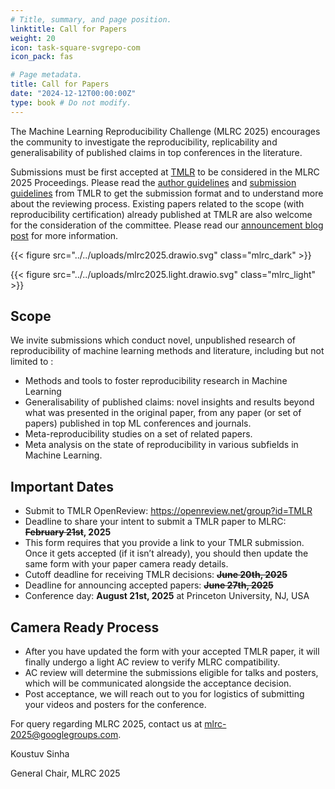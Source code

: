 ```yaml
---
# Title, summary, and page position.
linktitle: Call for Papers
weight: 20
icon: task-square-svgrepo-com
icon_pack: fas

# Page metadata.
title: Call for Papers
date: "2024-12-12T00:00:00Z"
type: book # Do not modify.
---
```


<!-- Call for papers announcement coming soon! -->

The Machine Learning Reproducibility Challenge (MLRC 2025) encourages the
community to investigate the reproducibility, replicability and generalisability
of published claims in top conferences in the literature.

Submissions must be first accepted at [TMLR](https://jmlr.org/tmlr/) to be
considered in the MLRC 2025 Proceedings. Please read the
[author guidelines](https://jmlr.org/tmlr/author-guide.html) and
[submission guidelines](https://jmlr.org/tmlr/editorial-policies.html) from TMLR
to get the submission format and to understand more about the reviewing process.
Existing papers related to the scope (with reproducibility certification)
already published at TMLR are also welcome for the consideration of the
committee. Please read our [announcement blog post](/blog/announcing_mlrc2025/)
for more information.

{{< figure src="../../uploads/mlrc2025.drawio.svg" class="mlrc_dark" >}}

{{< figure src="../../uploads/mlrc2025.light.drawio.svg" class="mlrc_light" >}}

## Scope

We invite submissions which conduct novel, unpublished research of
reproducibility of machine learning methods and literature, including but not
limited to :

- Methods and tools to foster reproducibility research in Machine Learning
- Generalisability of published claims: novel insights and results beyond what
  was presented in the original paper, from any paper (or set of papers)
  published in top ML conferences and journals.
- Meta-reproducibility studies on a set of related papers.
- Meta analysis on the state of reproducibility in various subfields in Machine
  Learning.

## Important Dates

- Submit to TMLR OpenReview: https://openreview.net/group?id=TMLR
- Deadline to share your intent to submit a TMLR paper to MLRC: **~~February 21st~~,
  2025**
- This form requires that you provide a link to your TMLR submission. Once it
  gets accepted (if it isn’t already), you should then update the same form with
  your paper camera ready details.
- Cutoff deadline for receiving TMLR decisions: **~~June 20th, 2025~~**
- Deadline for announcing accepted papers: **~~June 27th, 2025~~**
- Conference day: **August 21st, 2025** at Princeton University, NJ, USA

## Camera Ready Process

- After you have updated the form with your accepted TMLR paper, it will finally
  undergo a light AC review to verify MLRC compatibility.
- AC review will determine the submissions eligible for talks and posters, which
  will be communicated alongside the acceptance decision.
- Post acceptance, we will reach out to you for logistics of submitting your
  videos and posters for the conference.

For query regarding MLRC 2025, contact us at
[mlrc-2025@googlegroups.com](mailto:mlrc-2025@googlegroups.com).

Koustuv Sinha

General Chair, MLRC 2025

<!-- ## Task Scope

We recommend you focus on the central claim of the paper. For example, if a paper introduces a new RL learning algorithm that performs better in sparse-reward environments, verify that you can re-implement the algorithm, run it on the same benchmarks and get results that are close to those in the original paper (exact reproducibility is in most cases very difficult due to minor implementation details). You do not need to reproduce all experiments in your selected paper, but only those that you feel are sufficient for you to verify the validity of the central claim.

If available, the authors’ code can and should be used; authors increasingly release their code and this is increasingly seen as an integral part of the publication process. Just re-running code is not a reproducibility study, and you need to approach any code with critical thinking and verify it does what is described in the paper and that these are sufficient to support the conclusions of the papers. Consider designing and running unit tests on the code to verify it works well and as described. Alternately, the methods presented can also be fully re-implemented according to the description in the paper. This is a higher bar for reproducibility that can take much more time, but may be helpful in detecting anomalies in the code, or shedding light on aspects of the implementation that affect results. In the end, what you choose to do will depend on your resources and how confident you want to be about the central claim of the paper.

Generally, a report should include any information future researchers or practitioners would find useful for reproducing or building upon the chosen paper. The results of any experiments should be included; a “negative result” which doesn’t support the main claims of the original paper is still valuable.

We also strongly encourage you to get in touch with the original authors to seek clarification and make sure your reproducibility report fairly reflects on their research and work with them to improve it.

## Proposed Outcomes

The goal of this challenge is not to criticize papers or the hard work of our fellow researchers. Science is not a competitive sport. Thus, the main objective of this challenge is to enable a mutually beneficial learning experience, while contributing to the research by strengthening the quality of the original paper.

Participants should produce a Reproducibility report, describing the target questions, experimental methodology, implementation details, analysis and discussion of findings, conclusions on reproducibility of the paper. This report should be posted as a contributed review on OpenReview.

The result of the reproducibility study should NOT be a simple Pass / Fail outcome. The goal should be to identify which parts of the contribution can be reproduced, and at what cost in terms of resources (computation, time, people, development effort, communication with the authors).

Participants should expect to engage in dialogue with original paper authors through the OpenReview site. Reproducibility Reports will be published at ReScience journal after peer review through OpenReview. -->
